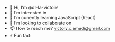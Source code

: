 - 👋 Hi, I’m @dr-la-victoire
- 👀 I’m interested in 
- 🌱 I’m currently learning JavaScript (React)
- 💞️ I’m looking to collaborate on 
- 📫 How to reach me? victory.c.amadi@gmail.com
- ⚡ Fun fact:

<!---
dr-la-victoire/dr-la-victoire is a ✨ special ✨ repository because its `README.md` (this file) appears on your GitHub profile.
You can click the Preview link to take a look at your changes.
--->
